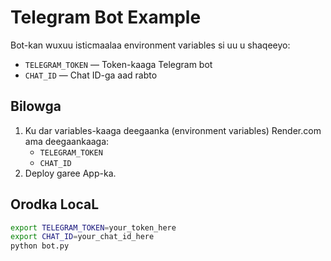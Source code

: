 # Telegram Bot Example

Bot-kan wuxuu isticmaalaa environment variables si uu u shaqeeyo:

- `TELEGRAM_TOKEN` — Token-kaaga Telegram bot
- `CHAT_ID` — Chat ID-ga aad rabto

## Bilowga

1. Ku dar variables-kaaga deegaanka (environment variables) Render.com ama deegaankaaga:
    - `TELEGRAM_TOKEN`
    - `CHAT_ID`
2. Deploy garee App-ka.

## Orodka LocaL

```bash
export TELEGRAM_TOKEN=your_token_here
export CHAT_ID=your_chat_id_here
python bot.py
